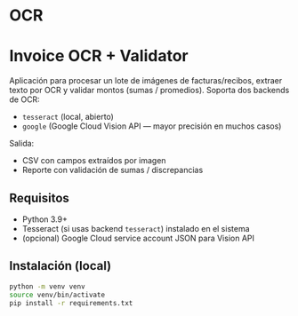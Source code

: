 # OCR
# Invoice OCR + Validator

Aplicación para procesar un lote de imágenes de facturas/recibos, extraer texto por OCR y validar montos (sumas / promedios). Soporta dos backends de OCR:

- `tesseract` (local, abierto)
- `google` (Google Cloud Vision API — mayor precisión en muchos casos)

Salida:
- CSV con campos extraídos por imagen
- Reporte con validación de sumas / discrepancias

## Requisitos
- Python 3.9+
- Tesseract (si usas backend `tesseract`) instalado en el sistema
- (opcional) Google Cloud service account JSON para Vision API

## Instalación (local)
```bash
python -m venv venv
source venv/bin/activate
pip install -r requirements.txt
